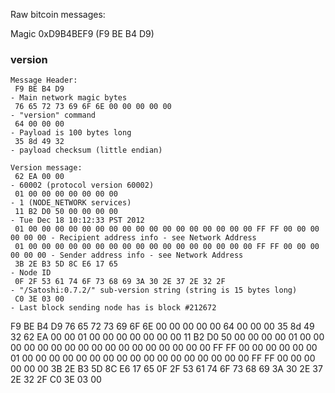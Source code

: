 Raw bitcoin messages:

Magic 0xD9B4BEF9 (F9 BE B4 D9)

### version
```
Message Header:
 F9 BE B4 D9                                                                   - Main network magic bytes
 76 65 72 73 69 6F 6E 00 00 00 00 00                                           - "version" command
 64 00 00 00                                                                   - Payload is 100 bytes long
 35 8d 49 32                                                                   - payload checksum (little endian)

Version message:
 62 EA 00 00                                                                   - 60002 (protocol version 60002)
 01 00 00 00 00 00 00 00                                                       - 1 (NODE_NETWORK services)
 11 B2 D0 50 00 00 00 00                                                       - Tue Dec 18 10:12:33 PST 2012
 01 00 00 00 00 00 00 00 00 00 00 00 00 00 00 00 00 00 FF FF 00 00 00 00 00 00 - Recipient address info - see Network Address
 01 00 00 00 00 00 00 00 00 00 00 00 00 00 00 00 00 00 FF FF 00 00 00 00 00 00 - Sender address info - see Network Address
 3B 2E B3 5D 8C E6 17 65                                                       - Node ID
 0F 2F 53 61 74 6F 73 68 69 3A 30 2E 37 2E 32 2F                               - "/Satoshi:0.7.2/" sub-version string (string is 15 bytes long)
 C0 3E 03 00                                                                   - Last block sending node has is block #212672
```
F9 BE B4 D9 76 65 72 73 69 6F 6E 00 00 00 00 00 64 00 00 00 35 8d 49 32 62 EA 00 00 01 00 00 00 00 00 00  00 11 B2 D0 50 00 00 00 00 01 00 00 00 00 00 00 00 00 00 00 00 00 00 00 00 00 00 FF FF 00 00 00 00 00 00 01 00 00 00 00 00 00 00 00 00 00 00 00 00 00 00 00 00 FF FF 00 00 00 00 00 00 3B 2E B3 5D 8C E6 17 65 0F 2F 53 61 74 6F 73 68 69 3A 30 2E 37 2E 32 2F C0 3E 03 00